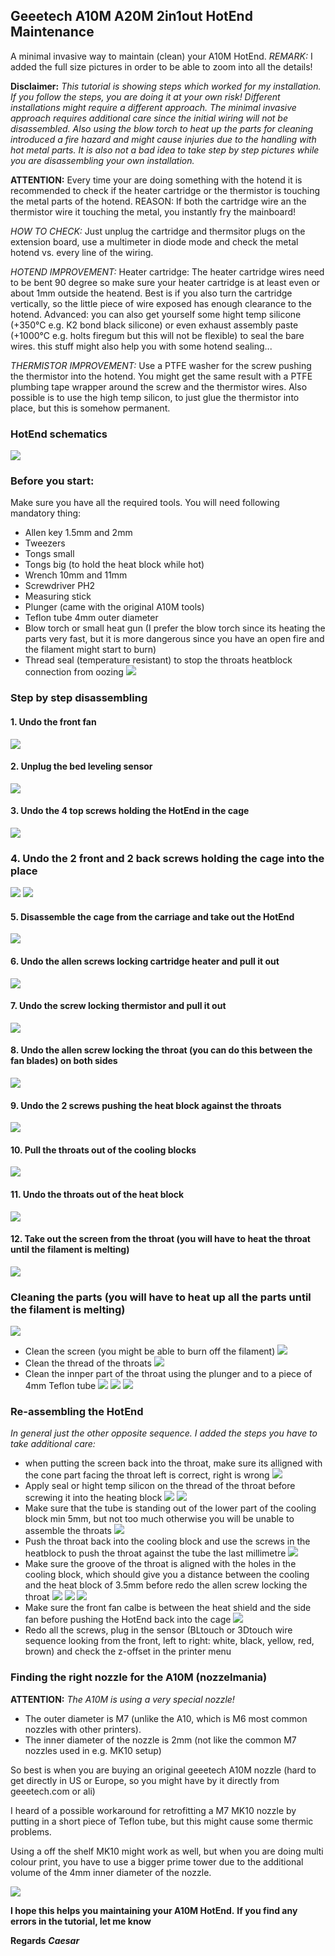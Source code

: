 ## Geeetech A10M A20M 2in1out HotEnd Maintenance
A minimal invasive way to maintain (clean) your A10M HotEnd.
*REMARK:* I added the full size pictures in order to be able to zoom into all the details!

**Disclaimer:**
*This tutorial is showing steps which worked for my installation. If you follow the steps, you are doing it at your own risk! Different installations might require a different approach. The minimal invasive approach requires additional care since the initial wiring will not be disassembled. Also using the blow torch to heat up the parts for cleaning introduced a fire hazard and might cause injuries due to the handling with hot metal parts. It is also not a bad idea to take step by step pictures while you are disassembling your own installation.*

**ATTENTION:**
Every time your are doing something with the hotend it is recommended to check if the heater cartridge or the thermistor is touching the metal parts of the hotend. 
REASON: If both the cartridge wire an the thermistor wire it touching the metal, you instantly fry the mainboard!

*HOW TO CHECK:*
Just unplug the cartridge and thermsitor plugs on the extension board, use a multimeter in diode mode and check the metal hotend vs. every line of the wiring.

*HOTEND IMPROVEMENT:*
Heater cartridge: The heater cartridge wires need to be bent 90 degree so make sure your heater cartridge is at least even or about 1mm outside the heatend. Best is if you also turn the cartridge vertically, so the little piece of wire exposed has enough clearance to the hotend. Advanced: you can also get yourself some hight temp silicone (+350°C e.g. K2 bond black silicone) or even exhaust assembly paste (+1000°C e.g. holts firegum but this will not be flexible) to seal the bare wires. this stuff might also help you with some hotend sealing...

*THERMISTOR IMPROVEMENT:*
Use a PTFE washer for the screw pushing the thermistor into the hotend. You might get the same result with a PTFE plumbing tape wrapper around the screw and the thermistor wires. Also possible is to use the high temp silicon, to just glue the thermistor into place, but this is somehow permanent.

### HotEnd schematics
![](pics/IMG_0872.JPG)

### Before you start:
Make sure you have all the required tools. You will need following mandatory thing:
-	Allen key 1.5mm and 2mm
-	Tweezers
-	Tongs small
-	Tongs big (to hold the heat block while hot)
-	Wrench 10mm and 11mm
-	Screwdriver PH2
-	Measuring stick
-	Plunger (came with the original A10M tools)
-	Teflon tube 4mm outer diameter
-	Blow torch or small heat gun (I prefer the blow torch since its heating the parts very fast, but it is more dangerous since you have an open fire and the filament might start to burn)
- Thread seal (temperature resistant) to stop the throats heatblock connection from oozing
![](pics/IMG_0946.JPG)

### Step by step disassembling
#### 1. Undo the front fan
![](pics/IMG_0906.JPG)
#### 2. Unplug the bed leveling sensor
![](pics/IMG_0908.JPG)
#### 3. Undo the 4 top screws holding the HotEnd in the cage
![](pics/IMG_0913.JPG)
### 4. Undo the 2 front and 2 back screws holding the cage into the place
![](pics/IMG_0911.JPG)
![](pics/IMG_0912.JPG)
#### 5. Disassemble the cage from the carriage and take out the HotEnd
![](pics/IMG_0914.JPG)
#### 6. Undo the allen screws locking cartridge heater and pull it out
![](pics/IMG_0916.JPG)
#### 7. Undo the screw locking thermistor and pull it out
![](pics/IMG_0917.JPG)
#### 8. Undo the allen screw locking the throat (you can do this between the fan blades) on both sides
![](pics/IMG_0915.JPG)
#### 9. Undo the 2 screws pushing the heat block against the throats
![](pics/IMG_0918.JPG)
#### 10. Pull the throats out of the cooling blocks
![](pics/IMG_0919.JPG)
#### 11. Undo the throats out of the heat block
![](pics/IMG_0922.JPG)
#### 12. Take out the screen from the throat (you will have to heat the throat until the filament is melting)
![](pics/IMG_0931.JPG)

### Cleaning the parts (you will have to heat up all the parts until the filament is melting)
![](pics/IMG_0942.JPG)
- Clean the screen (you might be able to burn off the filament)
![](pics/IMG_0927.JPG)
- Clean the thread of the throats
![](pics/IMG_0924.JPG)
- Clean the innper part of the throat using the plunger and to a piece of 4mm Teflon tube
![](pics/IMG_0940.JPG)
![](pics/IMG_0939.JPG)
![](pics/IMG_0937.JPG)

### Re-assembling the HotEnd
*In general just the other opposite sequence. I added the steps you have to take additional care:*
- when putting the screen back into the throat, make sure its alligned with the cone part facing the throat
left is correct, right is wrong
![](pics/IMG_0883.JPG)
- Apply seal or hight temp silicon on the thread of the throat before screwing it into the heating block
![](pics/IMG_0935.JPG)
![](pics/IMG_0936.JPG)
- Make sure that the tube is standing out of the lower part of the cooling block min 5mm, but not too much otherwise you will be unable to assemble the throats
![](pics/IMG_0949.JPG)
- Push the throat back into the cooling block and use the screws in the heatblock to push the throat against the tube the last millimetre
![](pics/IMG_0953.JPG)
- Make sure the groove of the throat is aligned with the holes in the cooling block, which should give you a distance between the cooling and the heat block of 3.5mm before redo the allen screw locking the throat
![](pics/IMG_0950.JPG)
![](pics/IMG_0951.JPG)
![](pics/IMG_0952.JPG)
- Make sure the front fan calbe is between the heat shield and the side fan before pushing the HotEnd back into the cage
![](pics/IMG_0956.JPG)
- Redo all the screws, plug in the sensor (BLtouch or 3Dtouch wire sequence looking from the front, left to right: white, black, yellow, red, brown) and check the z-offset in the printer menu

### Finding the right nozzle for the A10M (nozzelmania)
**ATTENTION:** *The A10M is using a very special nozzle!*

- The outer diameter is M7 (unlike the A10, which is M6 most common nozzles with other printers).
- The inner diameter of the nozzle is 2mm (not like the common M7 nozzles used in e.g. MK10 setup)

So best is when you are buying an original geeetech A10M nozzle (hard to get directly in US or Europe, so you might have by it directly from geeetech.com or ali)

I heard of a possible workaround for retrofitting a M7 MK10 nozzle by putting in a short piece of Teflon tube, but this might cause some thermic problems.

Using a off the shelf MK10 might work as well, but when you are doing multi colour print, you have to use a bigger prime tower due to the additional volume of the 4mm inner diameter of the nozzle.

![](pics/IMG_0818.JPG)

**I hope this helps you maintaining your A10M HotEnd.**
**If you find any errors in the tutorial, let me know**

**Regards**
***Caesar***
